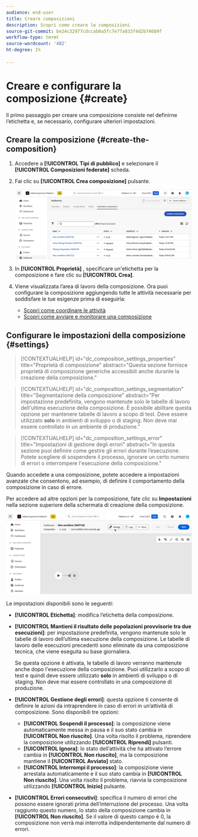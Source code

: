 ```yaml
---
audience: end-user
title: Creare composizioni
description: Scopri come creare le composizioni
source-git-commit: be24c32977cdccab0a5fc7e77a033f4d2b746b9f
workflow-type: tm+mt
source-wordcount: '482'
ht-degree: 1%

---
```



# Creare e configurare la composizione {#create}

Il primo passaggio per creare una composizione consiste nel definirne l’etichetta e, se necessario, configurare ulteriori impostazioni.

## Creare la composizione {#create-the-composition}

1. Accedere a **[!UICONTROL Tipi di pubblico]** e selezionare il **[!UICONTROL Composizioni federate]** scheda.

1. Fai clic su **[!UICONTROL Crea composizione]** pulsante.

   ![](assets/composition-create.png)

1. In **[!UICONTROL Proprietà]** , specificare un&#39;etichetta per la composizione e fare clic su **[!UICONTROL Crea]**.

1. Viene visualizzata l’area di lavoro della composizione. Ora puoi configurare la composizione aggiungendo tutte le attività necessarie per soddisfare le tue esigenze prima di eseguirla:

   * [Scopri come coordinare le attività](#action-activities)
   * [Scopri come avviare e monitorare una composizione](#save)

## Configurare le impostazioni della composizione {#settings}

>[!CONTEXTUALHELP]
>id="dc_composition_settings_properties"
>title="Proprietà di composizione"
>abstract="Questa sezione fornisce proprietà di composizione generiche accessibili anche durante la creazione della composizione."

>[!CONTEXTUALHELP]
>id="dc_composition_settings_segmentation"
>title="Segmentazione della composizione"
>abstract="Per impostazione predefinita, vengono mantenute solo le tabelle di lavoro dell&#39;ultima esecuzione della composizione. È possibile abilitare questa opzione per mantenere tabelle di lavoro a scopo di test. Deve essere utilizzato **solo** in ambienti di sviluppo o di staging. Non deve mai essere controllato in un ambiente di produzione."

>[!CONTEXTUALHELP]
>id="dc_composition_settings_error"
>title="Impostazioni di gestione degli errori"
>abstract="In questa sezione puoi definire come gestire gli errori durante l’esecuzione. Potete scegliere di sospendere il processo, ignorare un certo numero di errori o interrompere l&#39;esecuzione della composizione."

Quando accedete a una composizione, potete accedere a impostazioni avanzate che consentono, ad esempio, di definire il comportamento della composizione in caso di errore.

Per accedere ad altre opzioni per la composizione, fate clic su **Impostazioni** nella sezione superiore della schermata di creazione della composizione.

![](assets/composition-create-settings.png)

Le impostazioni disponibili sono le seguenti:

* **[!UICONTROL Etichetta]**: modifica l’etichetta della composizione.

* **[!UICONTROL Mantieni il risultato delle popolazioni provvisorie tra due esecuzioni]**: per impostazione predefinita, vengono mantenute solo le tabelle di lavoro dell’ultima esecuzione della composizione. Le tabelle di lavoro delle esecuzioni precedenti sono eliminate da una composizione tecnica, che viene eseguita su base giornaliera.

  Se questa opzione è attivata, le tabelle di lavoro verranno mantenute anche dopo l&#39;esecuzione della composizione. Puoi utilizzarlo a scopo di test e quindi deve essere utilizzato **solo** in ambienti di sviluppo o di staging. Non deve mai essere controllato in una composizione di produzione.

* **[!UICONTROL Gestione degli errori]**: questa opzione ti consente di definire le azioni da intraprendere in caso di errori in un’attività di composizione. Sono disponibili tre opzioni:

   * **[!UICONTROL Sospendi il processo]**: la composizione viene automaticamente messa in pausa e il suo stato cambia in **[!UICONTROL Non riuscito]**. Una volta risolto il problema, riprendere la composizione utilizzando **[!UICONTROL Riprendi]** pulsanti.
   * **[!UICONTROL Ignora]**: lo stato dell’attività che ha attivato l’errore cambia in **[!UICONTROL Non riuscito]**, ma la composizione mantiene il **[!UICONTROL Avviato]** stato.
   * **[!UICONTROL Interrompi il processo]**: la composizione viene arrestata automaticamente e il suo stato cambia in **[!UICONTROL Non riuscito]**. Una volta risolto il problema, riavvia la composizione utilizzando **[!UICONTROL Inizio]** pulsante.

* **[!UICONTROL Errori consecutivi]**: specifica il numero di errori che possono essere ignorati prima dell’interruzione del processo. Una volta raggiunto questo numero, lo stato della composizione cambia in **[!UICONTROL Non riuscito]**. Se il valore di questo campo è 0, la composizione non verrà mai interrotta indipendentemente dal numero di errori.
